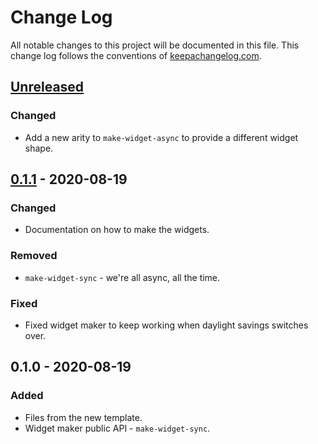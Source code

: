 # Change Log
All notable changes to this project will be documented in this file. This change log follows the conventions of [keepachangelog.com](http://keepachangelog.com/).

## [Unreleased]
### Changed
- Add a new arity to `make-widget-async` to provide a different widget shape.

## [0.1.1] - 2020-08-19
### Changed
- Documentation on how to make the widgets.

### Removed
- `make-widget-sync` - we're all async, all the time.

### Fixed
- Fixed widget maker to keep working when daylight savings switches over.

## 0.1.0 - 2020-08-19
### Added
- Files from the new template.
- Widget maker public API - `make-widget-sync`.

[Unreleased]: https://github.com/your-name/spell-names/compare/0.1.1...HEAD
[0.1.1]: https://github.com/your-name/spell-names/compare/0.1.0...0.1.1

